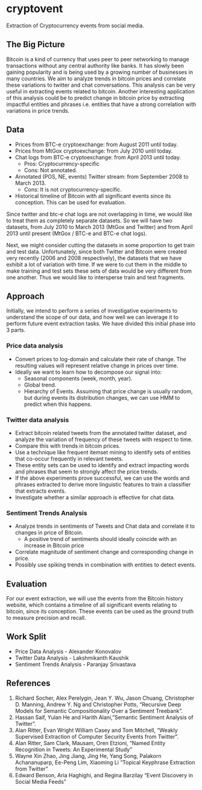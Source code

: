 # cryptovent
Extraction of Cryptocurrency events from social media.

## The Big Picture
Bitcoin is a kind of currency that uses peer to peer networking to manage transactions without any central authority like banks. It has slowly been gaining popularity and is being used by a growing number of businesses in many countries. We aim to analyze trends in bitcoin prices and correlate these variations to twitter and chat conversations. This analysis can be very useful in extracting events related to bitcoin. Another interesting application of this analysis could be to predict change in bitcoin price by extracting impactful entities and phrases i.e. entities that have a strong correlation with variations in price trends. 

## Data
* Prices from BTC-e cryptoexchange: from August 2011 until today.
* Prices from MtGox cryptoexchange: from July 2010 until today.
* Chat logs from BTC-e cryptoexchange: from April 2013 until today.
    - Pros: Cryptocurrency-specific
    - Cons: Not annotated.
* Annotated (POS, NE, events) Twitter stream: from September 2008 to March 2013.
    - Cons: It is not cryptocurrency-specific.
* Historical timeline of Bitcoin with all significant events since its conception. This can be used for evaluation.

Since twitter and btc-e chat logs are not overlapping in time, we would like to treat them as completely separate datasets. So we will have two datasets, from July 2010 to March 2013 (MtGox and Twitter) and from April 2013 until present (MtGox / BTC-e and BTC-e chat logs).

Next, we might consider cutting the datasets in some proportion to get train and test data. Unfortunately, since both Twitter and Bitcoin were created very recently (2006 and 2008 respectively), the datasets that we have exhibit a lot of variation with time. If we were to cut them in the middle to make training and test sets these sets of data would be very different from one another. Thus we would like to intersperse train and test fragments.

## Approach
Initially, we intend to perform a series of investigative experiments to understand the scope of our data, and how well we can leverage it to perform future event extraction tasks. We have divided this initial phase into 3 parts. 

### Price data analysis
* Convert prices to log-domain and calculate their rate of change. The resulting values will represent relative change in prices over time.
* Ideally we want to learn how to decompose our signal into:
    - Seasonal components (week, month, year).
    - Global trend.
    - Hierarchy of Events. Assuming that price change is usually random, but during events its distribution changes, we can use HMM to predict when this happens.

### Twitter data analysis
* Extract bitcoin related tweets from the annotated twitter dataset, and analyze the variation of frequency of these tweets with respect to time.
* Compare this with trends in bitcoin prices.
* Use a technique like frequent itemset mining to identify sets of entities that co-occur frequently in relevant tweets.
* These entity sets can be used to identify and extract impacting words and phrases that seem to strongly affect the price trends.
* If the above experiments prove successful, we can use the words and phrases extracted to derive more linguistic features to train a classifier that extracts events.
* Investigate whether a similar approach is effective for chat data.

### Sentiment Trends Analysis
* Analyze trends in sentiments of Tweets and Chat data and correlate it to changes in price of Bitcoin.
    - A positive trend of sentiments should ideally coincide with an increase in Bitcoin price
* Correlate magnitude of sentiment change and corresponding change in price.
* Possibly use spiking trends in combination with entities to detect events. 

## Evaluation
For our event extraction, we will use the events from the Bitcoin history website, which contains a timeline of all significant events relating to bitcoin, since its conception. These events can be used as the ground truth to measure precision and recall.

## Work Split
* Price Data Analysis - Alexander Konovalov
* Twitter Data Analysis - Lakshmikanth Kaushik
* Sentiment Trends Analysis - Paranjay Srivastava

## References
1. Richard Socher, Alex Perelygin, Jean Y. Wu, Jason Chuang, Christopher D. Manning, Andrew Y. Ng and Christopher Potts, “Recursive Deep Models for Semantic Compositionality Over a Sentiment Treebank”.
2. Hassan Saif, Yulan He and Harith Alani,”Semantic Sentiment Analysis of Twitter”.
3. Alan Ritter, Evan Wright William Casey and Tom Mitchell, “Weakly Supervised Extraction of Computer Security Events from Twitter”.
4. Alan Ritter, Sam Clark, Mausam, Oren Etzioni, “Named Entity Recognition in Tweets: An Experimental Study”
5. Wayne Xin Zhao, Jing Jiang, Jing He, Yang Song, Palakorn Achananuparp, Ee-Peng Lim, Xiaoming Li “Topical Keyphrase Extraction from Twitter”
6. Edward Benson, Aria Haghighi, and Regina Barzilay “Event Discovery in Social Media Feeds”
